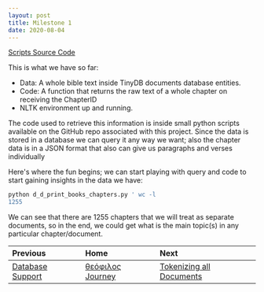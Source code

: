 ```yaml
---
layout: post
title: Milestone 1
date: 2020-08-04
---
```


[Scripts Source Code](https://github.com/murillocjr/theophilusnlp)

This is what we have so far:

*   Data: A whole bible text inside TinyDB documents database entities.
*   Code: A function that returns the raw text of a whole chapter on receiving the ChapterID
*   NLTK environment up and running.

The code used to retrieve this information is inside small python scripts available on the GitHub repo associated with this project. Since the data is stored in a database we can query it any way we want; also the chapter data is in a JSON format that also can give us paragraphs and verses individually

Here's where the fun begins; we can start playing with query and code to start gaining insights in the data we have:

```bash
python d_d_print_books_chapters.py ' wc -l
1255
```

We can see that there are 1255 chapters that we will treat as separate documents, so in the end, we could get what is the main topic(s) in any particular chapter/document.


| Previous        | Home          | Next |
|:-------------|:------------------|:------|
| [Database Support](A-database-support)   | [θεόφιλος Journey](A-θεόφιλος-Journey) | [Tokenizing all Documents](A-tokenizing-all-documents)  |
